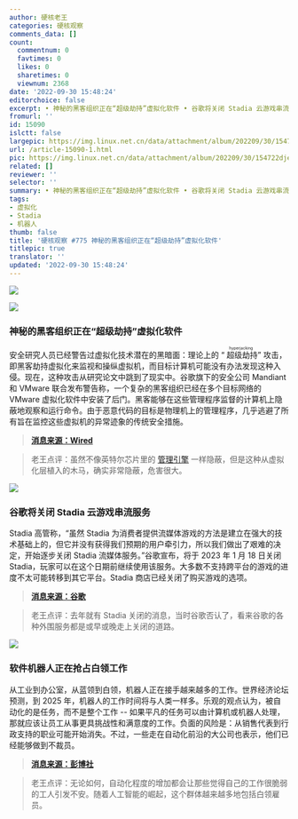 ```yaml
---
author: 硬核老王
categories: 硬核观察
comments_data: []
count:
  commentnum: 0
  favtimes: 0
  likes: 0
  sharetimes: 0
  viewnum: 2368
date: '2022-09-30 15:48:24'
editorchoice: false
excerpt: • 神秘的黑客组织正在“超级劫持”虚拟化软件 • 谷歌将关闭 Stadia 云游戏串流服务 • 软件机器人正在抢占白领工作
fromurl: ''
id: 15090
islctt: false
largepic: https://img.linux.net.cn/data/attachment/album/202209/30/154722djejex0lpgoylplc.jpg
url: /article-15090-1.html
pic: https://img.linux.net.cn/data/attachment/album/202209/30/154722djejex0lpgoylplc.jpg.thumb.jpg
related: []
reviewer: ''
selector: ''
summary: • 神秘的黑客组织正在“超级劫持”虚拟化软件 • 谷歌将关闭 Stadia 云游戏串流服务 • 软件机器人正在抢占白领工作
tags:
- 虚拟化
- Stadia
- 机器人
thumb: false
title: '硬核观察 #775 神秘的黑客组织正在“超级劫持”虚拟化软件'
titlepic: true
translator: ''
updated: '2022-09-30 15:48:24'
---
```


![](/data/attachment/album/202209/30/154722djejex0lpgoylplc.jpg)


![](/data/attachment/album/202209/30/154735guyyuyoy2xytoiz0.jpg)


### 神秘的黑客组织正在“超级劫持”虚拟化软件


安全研究人员已经警告过虚拟化技术潜在的黑暗面：理论上的 “<ruby> 超级劫持 <rt>  hyperjacking </rt></ruby>” 攻击，即黑客劫持虚拟化来监视和操纵虚拟机，而目标计算机可能没有办法发现这种入侵。现在，这种攻击从研究论文中跳到了现实中。谷歌旗下的安全公司 Mandiant 和 VMware 联合发布警告称，一个复杂的黑客组织已经在多个目标网络的 VMware 虚拟化软件中安装了后门。黑客能够在这些管理程序监督的计算机上隐蔽地观察和运行命令。由于恶意代码的目标是物理机上的管理程序，几乎逃避了所有旨在监控这些虚拟机的异常迹象的传统安全措施。



> 
> **[消息来源：Wired](https://www.wired.com/story/hyperjacking-vmware-mandiant/)**
> 
> 
> 



> 
> 老王点评：虽然不像英特尔芯片里的 [管理引擎](/article-9040-1.html) 一样隐蔽，但是这种从虚拟化层植入的木马，确实非常隐蔽，危害很大。
> 
> 
> 


![](/data/attachment/album/202209/30/154746fota2naa0ae5ncb2.jpg)


### 谷歌将关闭 Stadia 云游戏串流服务


Stadia 高管称，“虽然 Stadia 为消费者提供流媒体游戏的方法是建立在强大的技术基础上的，但它并没有获得我们预期的用户牵引力，所以我们做出了艰难的决定，开始逐步关闭 Stadia 流媒体服务。”谷歌宣布，将于 2023 年 1 月 18 日关闭 Stadia，玩家可以在这个日期前继续使用该服务。大多数不支持跨平台的游戏的进度不太可能转移到其它平台。Stadia 商店已经关闭了购买游戏的选项。



> 
> **[消息来源：谷歌](https://blog.google/products/stadia/message-on-stadia-streaming-strategy/)**
> 
> 
> 



> 
> 老王点评：去年就有 Stadia 关闭的消息，当时谷歌否认了，看来谷歌的各种外围服务都是或早或晚走上关闭的道路。
> 
> 
> 


![](/data/attachment/album/202209/30/154801coygiwgxmy5a2jww.jpg)


### 软件机器人正在抢占白领工作


从工业到办公室，从蓝领到白领，机器人正在接手越来越多的工作。世界经济论坛预测，到 2025 年，机器人的工作时间将与人类一样多。乐观的观点认为，被自动化的是任务，而不是整个工作 -- 如果平凡的任务可以由计算机或机器人处理，那就应该让员工从事更具挑战性和满意度的工作。负面的风险是：从销售代表到行政支持的职业可能开始消失。不过，一些走在自动化前沿的大公司也表示，他们已经能够做到不裁员。



> 
> **[消息来源：彭博社](https://www.bloomberg.com/news/articles/2022-09-29/software-robots-are-gaining-ground-in-white-collar-office-world)**
> 
> 
> 



> 
> 老王点评：无论如何，自动化程度的增加都会让那些觉得自己的工作很脆弱的工人引发不安。随着人工智能的崛起，这个群体越来越多地包括白领雇员。
> 
> 
>